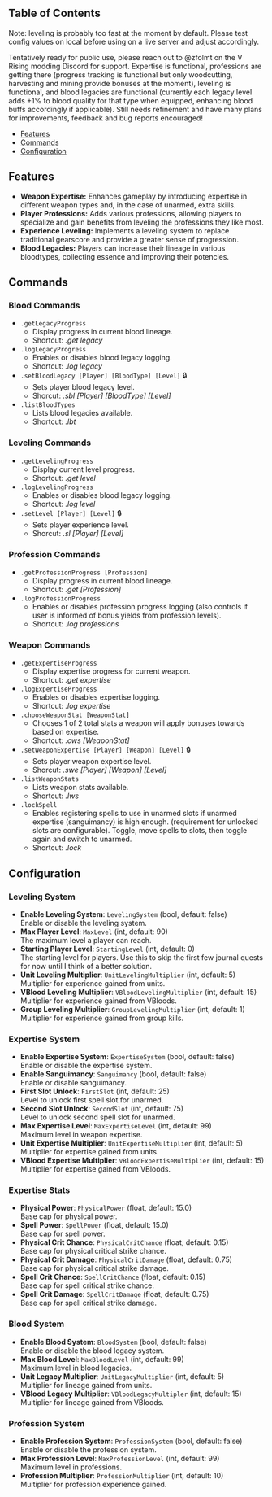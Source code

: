 ## Table of Contents

Note: leveling is probably too fast at the moment by default. Please test config values on local before using on a live server and adjust accordingly.

Tentatively ready for public use, please reach out to @zfolmt on the V Rising modding Discord for support. Expertise is functional, professions are getting there (progress tracking is functional but only woodcutting, harvesting and mining provide bonuses at the moment), leveling is functional, and blood legacies are functional (currently each legacy level adds +1% to blood quality for that type when equipped, enhancing blood buffs accordingly if applicable). Still needs refinement and have many plans for improvements, feedback and bug reports encouraged!

- [Features](#features)
- [Commands](#commands)
- [Configuration](#configuration)

## Features

- **Weapon Expertise:** Enhances gameplay by introducing expertise in different weapon types and, in the case of unarmed, extra skills.
- **Player Professions:** Adds various professions, allowing players to specialize and gain benefits from leveling the professions they like most.
- **Experience Leveling:** Implements a leveling system to replace traditional gearscore and provide a greater sense of progression.
- **Blood Legacies:** Players can increase their lineage in various bloodtypes, collecting essence and improving their potencies.

## Commands

### Blood Commands
- `.getLegacyProgress`
  - Display progress in current blood lineage.
  - Shortcut: *.get legacy*
- `.logLegacyProgress`
  - Enables or disables blood legacy logging.
  - Shortcut: *.log legacy*
- `.setBloodLegacy [Player] [BloodType] [Level]` 🔒
  - Sets player blood legacy level.
  - Shorcut: *.sbl [Player] [BloodType] [Level]*
- `.listBloodTypes`
  - Lists blood legacies available.
  - Shortcut: *.lbt*

### Leveling Commands
- `.getLevelingProgress`
  - Display current level progress.
  - Shortcut: *.get level*
- `.logLevelingProgress`
  - Enables or disables blood legacy logging.
  - Shortcut: *.log level*
- `.setLevel [Player] [Level]` 🔒
  - Sets player experience level.
  - Shorcut: *.sl [Player] [Level]*

### Profession Commands
- `.getProfessionProgress [Profession]`
  - Display progress in current blood lineage.
  - Shortcut: *.get [Profession]*
- `.logProfessionProgress`
  - Enables or disables profession progress logging (also controls if user is informed of bonus yields from profession levels).
  - Shortcut: *.log professions*

### Weapon Commands
- `.getExpertiseProgress`
  - Display expertise progress for current weapon.
  - Shortcut: *.get expertise*
- `.logExpertiseProgress`
  - Enables or disables expertise logging.
  - Shortcut: *.log expertise*
- `.chooseWeaponStat [WeaponStat]`
  - Chooses 1 of 2 total stats a weapon will apply bonuses towards based on expertise.
  - Shortcut: *.cws [WeaponStat]*
- `.setWeaponExpertise [Player] [Weapon] [Level]` 🔒
  - Sets player weapon expertise level.
  - Shorcut: *.swe [Player] [Weapon] [Level]*
- `.listWeaponStats`
  - Lists weapon stats available.
  - Shortcut: *.lws*
- `.lockSpell`
  - Enables registering spells to use in unarmed slots if unarmed expertise (sanguimancy) is high enough. (requirement for unlocked slots are configurable). Toggle, move spells to slots, then toggle again and switch to unarmed.
  - Shortcut: *.lock*
 
## Configuration

### Leveling System
- **Enable Leveling System**: `LevelingSystem` (bool, default: false)  
  Enable or disable the leveling system.
- **Max Player Level**: `MaxLevel` (int, default: 90)  
  The maximum level a player can reach.
- **Starting Player Level**: `StartingLevel` (int, default: 0)  
  The starting level for players. Use this to skip the first few journal quests for now until I think of a better solution.
- **Unit Leveling Multiplier**: `UnitLevelingMultiplier` (int, default: 5)  
  Multiplier for experience gained from units.
- **VBlood Leveling Multiplier**: `VBloodLevelingMultiplier` (int, default: 15)  
  Multiplier for experience gained from VBloods.
- **Group Leveling Multiplier**: `GroupLevelingMultiplier` (int, default: 1)  
  Multiplier for experience gained from group kills.

### Expertise System
- **Enable Expertise System**: `ExpertiseSystem` (bool, default: false)  
  Enable or disable the expertise system.
- **Enable Sanguimancy**: `Sanguimancy` (bool, default: false)  
  Enable or disable sanguimancy.
- **First Slot Unlock**: `FirstSlot` (int, default: 25)  
  Level to unlock first spell slot for unarmed.
- **Second Slot Unlock**: `SecondSlot` (int, default: 75)  
  Level to unlock second spell slot for unarmed.
- **Max Expertise Level**: `MaxExpertiseLevel` (int, default: 99)  
  Maximum level in weapon expertise.
- **Unit Expertise Multiplier**: `UnitExpertiseMultiplier` (int, default: 5)  
  Multiplier for expertise gained from units.
- **VBlood Expertise Multiplier**: `VBloodExpertiseMultiplier` (int, default: 15)  
  Multiplier for expertise gained from VBloods.

### Expertise Stats
- **Physical Power**: `PhysicalPower` (float, default: 15.0)  
  Base cap for physical power.
- **Spell Power**: `SpellPower` (float, default: 15.0)  
  Base cap for spell power.
- **Physical Crit Chance**: `PhysicalCritChance` (float, default: 0.15)  
  Base cap for physical critical strike chance.
- **Physical Crit Damage**: `PhysicalCritDamage` (float, default: 0.75)  
  Base cap for physical critical strike damage.
- **Spell Crit Chance**: `SpellCritChance` (float, default: 0.15)  
  Base cap for spell critical strike chance.
- **Spell Crit Damage**: `SpellCritDamage` (float, default: 0.75)  
  Base cap for spell critical strike damage.

### Blood System
- **Enable Blood System**: `BloodSystem` (bool, default: false)  
  Enable or disable the blood legacy system.
- **Max Blood Level**: `MaxBloodLevel` (int, default: 99)  
  Maximum level in blood legacies.
- **Unit Legacy Multiplier**: `UnitLegacyMultiplier` (int, default: 5)  
  Multiplier for lineage gained from units.
- **VBlood Legacy Multiplier**: `VBloodLegacyMultipler` (int, default: 15)  
  Multiplier for lineage gained from VBloods.

### Profession System
- **Enable Profession System**: `ProfessionSystem` (bool, default: false)  
  Enable or disable the profession system.
- **Max Profession Level**: `MaxProfessionLevel` (int, default: 99)  
  Maximum level in professions.
- **Profession Multiplier**: `ProfessionMultiplier` (int, default: 10)  
  Multiplier for profession experience gained.
